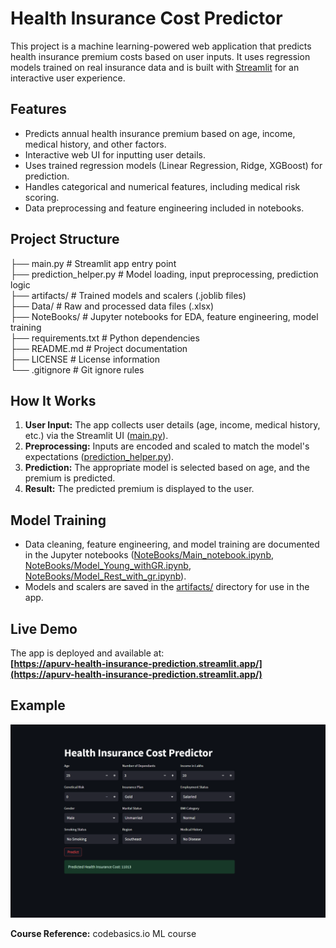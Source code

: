 # Health Insurance Cost Predictor

This project is a machine learning-powered web application that predicts health insurance premium costs based on user inputs. It uses regression models trained on real insurance data and is built with [Streamlit](https://streamlit.io/) for an interactive user experience.

## Features

- Predicts annual health insurance premium based on age, income, medical history, and other factors.
- Interactive web UI for inputting user details.
- Uses trained regression models (Linear Regression, Ridge, XGBoost) for prediction.
- Handles categorical and numerical features, including medical risk scoring.
- Data preprocessing and feature engineering included in notebooks.

## Project Structure

├── main.py # Streamlit app entry point  
├── prediction_helper.py # Model loading, input preprocessing, prediction logic  
├── artifacts/ # Trained models and scalers (.joblib files)  
├── Data/ # Raw and processed data files (.xlsx)  
├── NoteBooks/ # Jupyter notebooks for EDA, feature engineering, model training  
├── requirements.txt # Python dependencies  
├── README.md # Project documentation  
├── LICENSE # License information  
└── .gitignore # Git ignore rules

## How It Works

1. **User Input:** The app collects user details (age, income, medical history, etc.) via the Streamlit UI ([main.py](main.py)).
2. **Preprocessing:** Inputs are encoded and scaled to match the model's expectations ([prediction_helper.py](prediction_helper.py)).
3. **Prediction:** The appropriate model is selected based on age, and the premium is predicted.
4. **Result:** The predicted premium is displayed to the user.

## Model Training

- Data cleaning, feature engineering, and model training are documented in the Jupyter notebooks ([NoteBooks/Main_notebook.ipynb](NoteBooks/Main_notebook.ipynb), [NoteBooks/Model_Young_withGR.ipynb](NoteBooks/Model_Young_withGR.ipynb), [NoteBooks/Model_Rest_with_gr.ipynb](NoteBooks/Model_Rest_with_gr.ipynb)).
- Models and scalers are saved in the [artifacts/](artifacts/) directory for use in the app.

## Live Demo

The app is deployed and available at:  
**[https://apurv-health-insurance-prediction.streamlit.app/](https://apurv-health-insurance-prediction.streamlit.app/)**

## Example

![alt text](image.png)

**Course Reference:** codebasics.io ML course